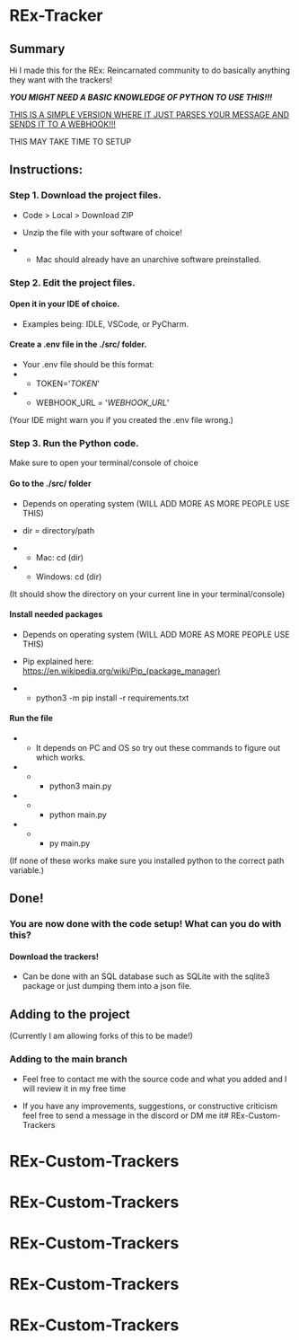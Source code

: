 # REx-Tracker

## Summary
Hi I made this for the REx: Reincarnated community to do basically anything they want with the trackers!

***YOU MIGHT NEED A BASIC KNOWLEDGE OF PYTHON TO USE THIS!!!***

<ins>THIS IS A SIMPLE VERSION WHERE IT JUST PARSES YOUR MESSAGE AND SENDS IT TO A WEBHOOK!!!<ins>

THIS MAY TAKE TIME TO SETUP

## Instructions:

### Step 1. Download the project files.

- Code > Local > Download ZIP

- Unzip the file with your software of choice!

- - Mac should already have an unarchive software preinstalled.



### Step 2. Edit the project files.

#### Open it in your IDE of choice.

-  Examples being: IDLE, VSCode, or PyCharm.

#### Create a .env file in the ./**src**/ folder.
- Your .env file should be this format:
- - TOKEN='*TOKEN*'
- - WEBHOOK_URL = '*WEBHOOK_URL*'

(Your IDE might warn you if you created the .env file wrong.)


### Step 3. Run the Python code.
Make sure to open your terminal/console of choice

#### Go to the ./**src**/ folder 
- Depends on operating system (WILL ADD MORE AS MORE PEOPLE USE THIS)
- dir = directory/path

- - Mac: cd (dir)
- - Windows: cd (dir)

(It should show the directory on your current line in your terminal/console)

#### Install needed packages
- Depends on operating system (WILL ADD MORE AS MORE PEOPLE USE THIS)
- Pip explained here: https://en.wikipedia.org/wiki/Pip_(package_manager)

- - python3 -m pip install -r requirements.txt

####  Run the file
- - It depends on PC and OS so try out these commands to figure out which works.

- - - python3 main.py
- - - python main.py
- - - py main.py

(If none of these works make sure you installed python to the correct path variable.)


## Done!

### You are now done with the code setup! What can you do with this?

#### Download the trackers!
- Can be done with an SQL database such as SQLite with the sqlite3 package or just dumping them into a json file.

## Adding to the project

(Currently I am allowing forks of this to be made!)

### Adding to the main branch
- Feel free to contact me with the source code and what you added and I will review it in my free time

- If you have any improvements, suggestions, or constructive criticism feel free to send a message in the discord or DM me it# REx-Custom-Trackers
# REx-Custom-Trackers
# REx-Custom-Trackers
# REx-Custom-Trackers
# REx-Custom-Trackers
# REx-Custom-Trackers
